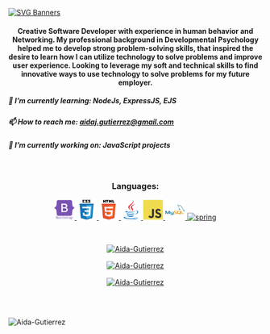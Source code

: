[![SVG Banners](https://svg-banners.vercel.app/api?type=origin&text1=Hi%20there%20👋🏻&text2=%20I'm%20Aida&width=1500&height=300)](https://github.com/Akshay090/svg-banners)

<h4 align="center">Creative Software Developer with experience in human behavior and Networking. My professional background in Developmental Psychology helped me to develop strong problem-solving skills, that inspired the desire to learn how I can utilize technology to solve problems and improve user experience. Looking to leverage my soft and technical skills to find innovative ways to use technology to solve problems for my future employer.</h4>

##### 🌱 I’m currently learning: **NodeJs, ExpressJS, EJS**
##### 📫 How to reach me: **aidaj.gutierrez@gmail.com**
##### 🔭 I’m currently working on: **JavaScript projects**

<br>
<h3 align="center">Languages:</h3>
<p align="center"><a href="https://getbootstrap.com" target="_blank" rel="noreferrer"> <img src="https://raw.githubusercontent.com/devicons/devicon/master/icons/bootstrap/bootstrap-plain-wordmark.svg" alt="bootstrap" width="40" height="40"/> </a> <a href="https://www.w3schools.com/css/" target="_blank" rel="noreferrer"> <img src="https://raw.githubusercontent.com/devicons/devicon/master/icons/css3/css3-original-wordmark.svg" alt="css3" width="40" height="40"/> </a> <a href="https://www.w3.org/html/" target="_blank" rel="noreferrer"> <img src="https://raw.githubusercontent.com/devicons/devicon/master/icons/html5/html5-original-wordmark.svg" alt="html5" width="40" height="40"/> </a> <a href="https://www.java.com" target="_blank" rel="noreferrer"> <img src="https://raw.githubusercontent.com/devicons/devicon/master/icons/java/java-original.svg" alt="java" width="40" height="40"/> </a> <a href="https://developer.mozilla.org/en-US/docs/Web/JavaScript" target="_blank" rel="noreferrer"> <img src="https://raw.githubusercontent.com/devicons/devicon/master/icons/javascript/javascript-original.svg" alt="javascript" width="40" height="40"/> </a> <a href="https://www.mysql.com/" target="_blank" rel="noreferrer"> <img src="https://raw.githubusercontent.com/devicons/devicon/master/icons/mysql/mysql-original-wordmark.svg" alt="mysql" width="40" height="40"/> </a> <a href="https://spring.io/" target="_blank" rel="noreferrer"> <img src="https://www.vectorlogo.zone/logos/springio/springio-icon.svg" alt="spring" width="40" height="40"/> </a></p>
<br>



<p align="center"><a href="#">
  <img align="center" src="https://github-readme-stats.vercel.app/api/top-langs/?username=AidaJ-Gutierrez&show_icons=true&theme=cobalt" alt="Aida-Gutierrez" /></a></p>
  <p align="center"><a href="#">
  <img align="center" src="https://github-readme-stats.vercel.app/api?username=AidaJ-Gutierrez&show_icons=true&theme=cobalt" alt="Aida-Gutierrez" />
</a></p>
<p align="center"><a href="#">
  <img align="center" src="https://github-readme-streak-stats.herokuapp.com/?user=AidaJ-Gutierrez&theme=cobalt" alt="Aida-Gutierrez" />
</a></p>
<br>
<br>
<p align="left"> <img src="https://komarev.com/ghpvc/?username=AidaJ-Gutierrez&label=Profile%20views&color=0e75b6&style=flat" alt="Aida-Gutierrez" /> </p>




<!--
**AidaJ-Gutierrez/AidaJ-Gutierrez** is a ✨ _special_ ✨ repository because its `README.md` (this file) appears on your GitHub profile.

Here are some ideas to get you started:

- 🔭 I’m currently working on ...
- 🌱 I’m currently learning ...
- 👯 I’m looking to collaborate on ...
- 🤔 I’m looking for help with ...
- 💬 Ask me about ...
- 📫 How to reach me: ...
- 😄 Pronouns: ...
- ⚡ Fun fact: ...
-->
